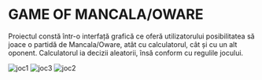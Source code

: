 # GAME OF MANCALA/OWARE
  Proiectul constă într-o interfață grafică ce oferă utilizatorului posibilitatea să joace o partidă de Mancala/Oware, atât cu calculatorul, cât și cu un alt oponent. Calculatorul ia decizii aleatorii, însă conform cu regulile jocului.
  
![joc1](https://user-images.githubusercontent.com/61412181/113130227-80a97800-9224-11eb-9dc2-0b889cdf4d70.png)
![joc3](https://user-images.githubusercontent.com/61412181/113130254-87d08600-9224-11eb-9cfc-ab1785e3ae14.png)
![joc2](https://user-images.githubusercontent.com/61412181/113130272-8f902a80-9224-11eb-9bb8-1ec54a06d15a.png)


